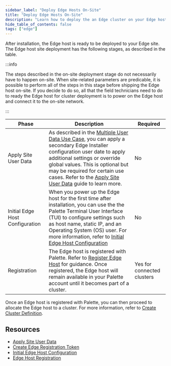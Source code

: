 ```yaml
---
sidebar_label: "Deploy Edge Hosts On-Site"
title: "Deploy Edge Hosts On-Site"
description: "Learn how to deploy the an Edge cluster on your Edge host on-site."
hide_table_of_contents: false
tags: ["edge"]
---
```


After installation, the Edge host is ready to be deployed to your Edge site. The Edge host site deployment has the
following stages, as described in the table.

:::info

The steps described in the on-site deployment stage do not necessarily have to happen on-site. When site-related
parameters are predicable, it is possible to perform all of the steps in this stage before shipping the Edge host
on-site. If you decide to do so, all that the field technicians need to do to ready the Edge host for cluster deployment
is to power on the Edge host and connect it to the on-site network.

:::

| Phase                           | Description                                                                                                                                                                                                                                                                                                                                                                                    | Required                   |
| ------------------------------- | ---------------------------------------------------------------------------------------------------------------------------------------------------------------------------------------------------------------------------------------------------------------------------------------------------------------------------------------------------------------------------------------------- | -------------------------- |
| Apply Site User Data            | As described in the [Multiple User Data Use Case](../../edgeforge-workflow/prepare-user-data.md#multiple-user-data-use-case), you can apply a secondary Edge Installer configuration user date to apply additional settings or override global values. This is optional but may be required for certain use cases. Refer to the [Apply Site User Data](site-user-data.md) guide to learn more. | No                         |
| Initial Edge Host Configuration | When you power up the Edge host for the first time after installation, you can use the the Palette Terminal User Interface (TUI) to configure settings such as host name, static IP, and an Operating System (OS) user. For more information, refer to [Initial Edge Host Configuration](./initial-setup.md)                                                                                   | No                         |
| Registration                    | The Edge host is registered with Palette. Refer to [Register Edge Host](edge-host-registration.md) for guidance. Once registered, the Edge host will remain available in your Palette account until it becomes part of a cluster.                                                                                                                                                              | Yes for connected clusters |

Once an Edge host is registered with Palette, you can then proceed to allocate the Edge host to a cluster. For more
information, refer to [Create Cluster Definition](../cluster-deployment.md).

## Resources

- [Apply Site User Data](site-user-data.md)
- [Create Edge Registration Token](./create-registration-token.md)
- [Initial Edge Host Configuration](./initial-setup.md)
- [Edge Host Registration](./edge-host-registration.md)
